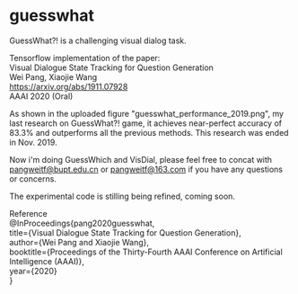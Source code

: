# guesswhat
GuessWhat?! is a challenging visual dialog task.

Tensorflow implementation of the paper:<br>
Visual Dialogue State Tracking for Question Generation<br>
Wei Pang, Xiaojie Wang<br>
https://arxiv.org/abs/1911.07928<br>
AAAI 2020 (Oral)<br>


As shown in the uploaded figure "guesswhat_performance_2019.png", my last research on GuessWhat?! game, it achieves near-perfect accuracy of 83.3% and outperforms all the previous methods. This research was ended in Nov. 2019.

Now i'm doing GuessWhich and VisDial, please feel free to concat with pangweitf@bupt.edu.cn or pangweitf@163.com if you have any questions or concerns.

The experimental code is stilling being refined, coming soon.

Reference<br>
@InProceedings{pang2020guesswhat,<br>
  title={Visual Dialogue State Tracking for Question Generation},<br>
  author={Wei Pang and Xiaojie Wang},<br>
  booktitle={Proceedings of the Thirty-Fourth AAAI Conference on Artificial Intelligence (AAAI)},<br>
  year={2020}<br>
}<br>
